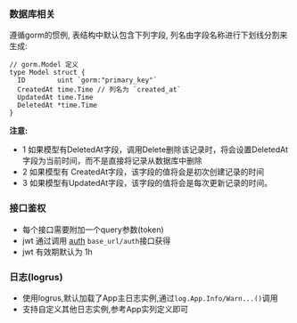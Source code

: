 ### 数据库相关
遵循gorm的惯例, 表结构中默认包含下列字段, 列名由字段名称进行下划线分割来生成:

```
// gorm.Model 定义
type Model struct {
  ID        uint `gorm:"primary_key"`
  CreatedAt time.Time // 列名为 `created_at`
  UpdatedAt time.Time
  DeletedAt *time.Time 
}
```

**注意:**
 - 1 如果模型有DeletedAt字段，调用Delete删除该记录时，将会设置DeletedAt字段为当前时间，而不是直接将记录从数据库中删除
 - 2 如果模型有 CreatedAt字段，该字段的值将会是初次创建记录的时间
 - 3 如果模型有UpdatedAt字段，该字段的值将会是每次更新记录的时间。

### 接口鉴权
 - 每个接口需要附加一个query参数(token)
 - jwt 通过调用 [auth]() `base_url/auth`接口获得
 - jwt 有效期默认为 1h

### 日志(logrus)
 - 使用logrus,默认加载了App主日志实例,通过`log.App.Info/Warn...()`调用
 - 支持自定义其他日志实例,参考App实列定义即可
